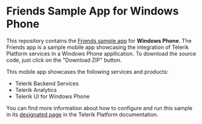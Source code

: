 Friends Sample App for Windows Phone
=============================

This repository contains the [Friends sample app](http://docs.telerik.com/platform/backend-services/samples/friends/friends-sample) for **Windows Phone**. The Friends app is a sample mobile app showcasing the integration of Telerik Platform services in a Windows Phone appllication. To download the source code, just click on the "Download ZIP" button.

This mobile app showcases the following services and products:
- Telerik Backend Services
- Telerik Analytics
- Telerik UI for Windows Phone

You can find more information about how to configure and run this sample in its [designated page](http://docs.telerik.com/platform/backend-services/samples/friends/friends-sample-windows-phone) in the Telerik Platform documentation.

